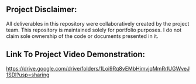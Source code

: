## Project Disclaimer:
All deliverables in this repository were collaboratively created by the project team. This repository is maintained solely for portfolio purposes. I do not claim sole ownership of the code or documents presented in it.

## Link To Project Video Demonstration: 
https://drive.google.com/drive/folders/1Loi9Rq8vEMbHjmvjqMmRrlUGWveJ1SDl?usp=sharing

